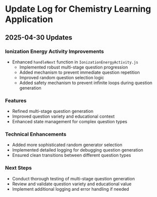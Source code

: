 # Update Log for Chemistry Learning Application

## 2025-04-30 Updates

### Ionization Energy Activity Improvements
- Enhanced `handleNext` function in `IonizationEnergyActivity.js`
  - Implemented robust multi-stage question progression
  - Added mechanism to prevent immediate question repetition
  - Improved random question selection logic
  - Added safety mechanism to prevent infinite loops during question generation

### Features
- Refined multi-stage question generation
- Improved question variety and educational context
- Enhanced state management for complex question types

### Technical Enhancements
- Added more sophisticated random generator selection
- Implemented detailed logging for debugging question generation
- Ensured clean transitions between different question types

### Next Steps
- Conduct thorough testing of multi-stage question generation
- Review and validate question variety and educational value
- Implement additional logging and error handling if needed
